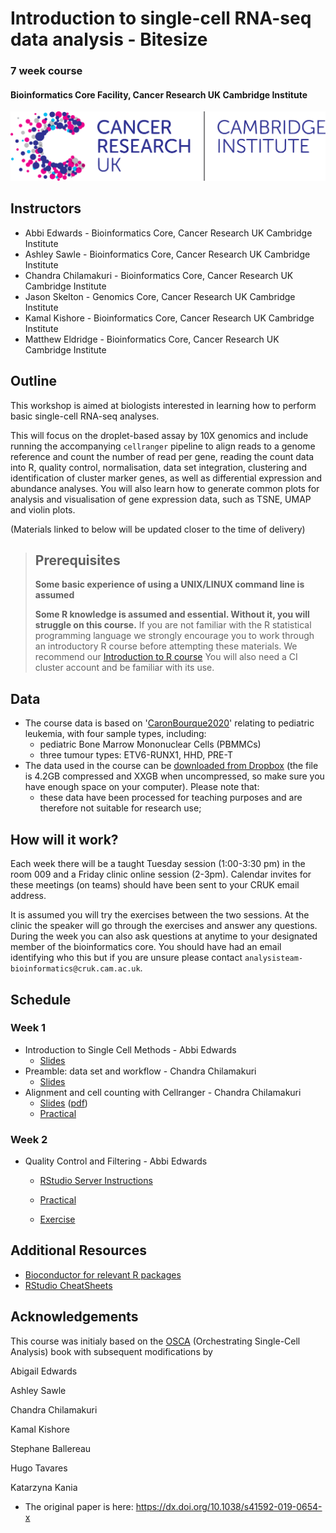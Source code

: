 # Introduction to single-cell RNA-seq data analysis - Bitesize
### 7 week course
#### Bioinformatics Core Facility, Cancer Research UK Cambridge Institute

![](Images/CRUK_Cambridge_Institute.png)

## Instructors

* Abbi Edwards - Bioinformatics Core, Cancer Research UK Cambridge Institute
* Ashley Sawle - Bioinformatics Core, Cancer Research UK Cambridge Institute
* Chandra Chilamakuri - Bioinformatics Core, Cancer Research UK Cambridge Institute
* Jason Skelton - Genomics Core, Cancer Research UK Cambridge Institute
* Kamal Kishore - Bioinformatics Core, Cancer Research UK Cambridge Institute
* Matthew Eldridge - Bioinformatics Core, Cancer Research UK Cambridge Institute


## Outline

This workshop is aimed at biologists interested in learning how to perform
basic single-cell RNA-seq analyses. 

This will focus on the droplet-based assay by 10X genomics and include running
the accompanying `cellranger` pipeline to align reads to a genome reference and
count the number of read per gene, reading the count data into R, quality control,
normalisation, data set integration, clustering and identification of cluster
marker genes, as well as differential expression and abundance analyses.
You will also learn how to generate common plots for analysis and visualisation
of gene expression data, such as TSNE, UMAP and violin plots.


(Materials linked to below will be updated closer to the time of delivery)

> ## Prerequisites
>
> __**Some basic experience of using a UNIX/LINUX command line is assumed**__
> 
> __**Some R knowledge is assumed and essential. Without it, you
> will struggle on this course.**__ 
> If you are not familiar with the R statistical programming language we
> strongly encourage you to work through an introductory R course before
> attempting these materials.
> We recommend our [Introduction to R course](https://bioinformatics-core-shared-training.github.io/r-intro/)
> You will also need a CI cluster account and be familiar with its use.

## Data

* The course data is based on '[CaronBourque2020](https://www.nature.com/articles/s41598-020-64929-x)'
  relating to pediatric leukemia, with four sample types, including:
  * pediatric Bone Marrow Mononuclear Cells (PBMMCs)
  * three tumour types: ETV6-RUNX1, HHD, PRE-T  
* The data used in the course can be [downloaded from Dropbox](https://www.dropbox.com/sh/qwxgat50tsg8m3r/AAAzQd5WXuEBGOFl3m4f5B1La?dl=1) (the file is 4.2GB compressed and XXGB when uncompressed, so make sure you have enough space on your computer). Please note that:
  * these data have been processed for teaching purposes and are therefore not suitable for research use;


## How will it work?

Each week there will be a taught Tuesday session (1:00-3:30 pm) in the room 009 and a Friday clinic online session (2-3pm). Calendar invites for these meetings (on teams) should have been sent to your CRUK email address. 

It is assumed you will try the exercises between the two sessions. At the clinic the speaker will go through the exercises and answer any questions. During the week you can also ask questions at anytime to your designated member of the bioinformatics core. You should have had an email identifying who this but if you are unsure please contact `analysisteam-bioinformatics@cruk.cam.ac.uk`.
  

## Schedule

### Week 1

* Introduction to Single Cell Methods - Abbi Edwards
  + [Slides](Slides/IntroSingleCellTech-Bitesize.pdf)
* Preamble: data set and workflow - Chandra Chilamakuri
  + [Slides](Slides/02_PreambleSlides.html)
* Alignment and cell counting with Cellranger - Chandra Chilamakuri
  + [Slides](Slides/03_CellRangerSlides.html) \([pdf](Slides/03_CellRangerSlides.pdf)\)
  + [Practical](Markdowns/03_CellRanger.html)




### Week 2 

* Quality Control and Filtering - Abbi Edwards 

  + [RStudio Server Instructions](Server.md)

  + [Practical](Markdowns/04_Preprocessing_And_QC.html)

  + [Exercise](Markdowns/04_Preprocessing_And_QC.Exercise.html) 

  
<!--

### Week 3 

* Normalisation - Kamal Kishore

  + [Slides](Slides/Normalization.pdf)
  + [Practical](Markdowns/05_Normalisation.html)
  + [Practical Recording](https://crukci-my.sharepoint.com/:v:/g/personal/ashley_sawle_cruk_cam_ac_uk/ERz62g1cBdFCkXf_y9YufzEBH6zN-j3QkTrjsV8UFf4WSw?e=zPSnlq)
  + [Exercises](Markdowns/05_Normalisation_exercises.html)


### Week 4

* Feature selection and Dimensionality Reduction - Chandra Chilamakuri
  + [Slides](Slides/06_FeatureSelectionAndDimensionalityReduction_slides.html)
  + [Practical/Exercises](Markdowns/06_FeatureSelectionAndDimensionalityReduction.html)
  + [Recording](https://crukci-my.sharepoint.com/:v:/g/personal/ashley_sawle_cruk_cam_ac_uk/ERRZyduqdKhFj3IERlyxdUsBB8luGfe6KYk7cnTG0LP0mw?e=N09oEN)



### Week 5

* Batch Correction and Data Set Integration - Abbi Edwards
  + [Slides](Slides/07_DataIntegrationAndBatchCorrectionSlides.html)
  + [Demo/Exercise](Markdowns/07_DatasetIntegration.html)
  + [Recording of taught session](https://crukci-my.sharepoint.com/:v:/g/personal/ashley_sawle_cruk_cam_ac_uk/Eb_qESD1qsBBlWkppbiMkvoB5LriLWM5Sf1cfCjPr_amuQ?e=PNCiis) 
  + [Recording of Clinic](https://crukci-my.sharepoint.com/:v:/g/personal/ashley_sawle_cruk_cam_ac_uk/Ed4aZNTOUolElV5ZVWYLNdgBGeO-lhnttX7zl3DZdyglIw?e=nehZkw)
  + [Suggested Solution](Markdowns/07_DatasetIntegration_clinic.html)

### Week 6

* Clustering and Cluster Marker genes - Ashley Sawle  
  + [Slides](Slides/08_09_Clustering_and_Marker_Genes.html)  
  + [Clustering Materials](Markdowns/08_Clustering_Materials.nb.html)  
  + [Cluster Marker Gene Selection Materials](Markdowns/09_ClusterMarkerGenes.nb.html)  
  + [Recording](https://crukci-my.sharepoint.com/:v:/g/personal/ashley_sawle_cruk_cam_ac_uk/EbOuS-MxoEFHp7-0bZoulgEBfsFT9kJDzVKx4Etnotrwxw?e=MnvBp9)

  + [Clustering and Marker Gene Selection Exercise](Markdowns/08_09_Clustering_and_Marker_Genes_Exercise.html)  
  + [ClusterSweep batch script solution](scripts/ClusterSweep.Solution.R)  
  + [Clustering and Marker Gene Selection possible solution](Markdowns/08_Clustering_Exercise.Solutions.html)  
  + [Recording](https://crukci-my.sharepoint.com/:v:/g/personal/ashley_sawle_cruk_cam_ac_uk/EWqzcQR9fydCtuqOdhrfFjQBiBk6-7Dm5XT6XpNLmFRrPA?e=oUkwca)

### Week 7

* Differential Expression and Abundance - Abbi Edwards
  + [Slides](Slides/10_MultiSplCompSlides.html)
  + [Demo](Markdowns/10_MultiSplComp.html)
  + [Recording](https://crukci-my.sharepoint.com/:v:/g/personal/ashley_sawle_cruk_cam_ac_uk/EZqnSAU9l-pLuJREdqAVGFcBirwfR2rvTcauB4VrbNMpOg?e=dNlOCK)
  + [Bulk RNASeq Analysis Course materials](https://bioinformatics-core-shared-training.github.io/Bulk_RNAseq_Course_Apr22/)
  + [Recording of clinic](https://crukci-my.sharepoint.com/:v:/g/personal/ashley_sawle_cruk_cam_ac_uk/EbQNBtxgUP9AvBAGUC8WSrQBB67vNcuxJtTyAt9sGoPfWA?e=65hLg4)
  
  
  
-->
## Additional Resources

* [Bioconductor for relevant R packages](https://bioconductor.org/)
* [RStudio CheatSheets](https://rstudio.com/resources/cheatsheets/)

## Acknowledgements

This course was initialy based on the [OSCA](https://bioconductor.org/books/release/OSCA/) (Orchestrating Single-Cell Analysis) book with subsequent modifications by

Abigail Edwards

Ashley Sawle

Chandra Chilamakuri

Kamal Kishore

Stephane Ballereau

Hugo Tavares

Katarzyna Kania

  - The original paper is here: https://dx.doi.org/10.1038/s41592-019-0654-x

